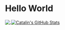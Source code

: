 # Hello World
<a href="https://github.com/TaufeqRazakh/TaufeqRazakh">
  <img align="center" src="https://github-readme-stats.vercel.app/api/top-langs/?username=TaufeqRazakh&theme=vue-dark&hide=tcl,roff" />
</a>

<a href="https://github.com/TaufeqRazakh/TaufeqRazakh">
  <img align="center" src="https://github-readme-stats.vercel.app/api?username=TaufeqRazakh&show_icons=true&theme=vue-dark&hide=contribs&incluse_all_commits=true&count_private=true" alt="Catalin's GitHub Stats" />
</a>
